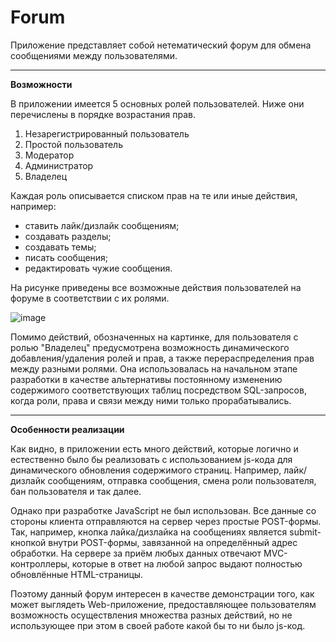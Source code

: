 # Forum
Приложение представляет собой нетематический форум для обмена сообщениями между пользователями.

_______

**Возможности**

В приложении имеется 5 основных ролей пользователей. Ниже они перечислены в порядке возрастания прав.

1) Незарегистрированный пользователь
2) Простой пользователь
3) Модератор
4) Администратор
5) Владелец

Каждая роль описывается списком прав на те или иные действия, например:

- ставить лайк/дизлайк сообщениям;
- создавать разделы;
- создавать темы;
- писать сообщения;
- редактировать чужие сообщения.

На рисунке приведены все возможные действия пользователей на форуме в соответствии с их ролями.

![image](https://github.com/pankoivan/Forum/assets/81259100/f3df5199-8b92-4a88-903b-f3e95a57597e)

Помимо действий, обозначенных на картинке, для пользователя с ролью "Владелец" предусмотрена возможность динамического добавления/удаления ролей и прав, а также перераспределения прав между разными ролями. Она использовалась на начальном этапе разработки в качестве альтернативы постоянному изменению содержимого соответствующих таблиц посредством SQL-запросов, когда роли, права и связи между ними только прорабатывались.

_______

**Особенности реализации**

Как видно, в приложении есть много действий, которые логично и естественно было бы реализовать с использованием js-кода для динамического обновления содержимого страниц. Например, лайк/дизлайк сообщениям, отправка сообщения, смена роли пользователя, бан пользователя и так далее.

Однако при разработке JavaScript не был использован. Все данные со стороны клиента отправляются на сервер через простые POST-формы. Так, например, кнопка лайка/дизлайка на сообщениях является submit-кнопкой внутри POST-формы, завязанной на определённый адрес обработки. На сервере за приём любых данных отвечают MVC-контроллеры, которые в ответ на любой запрос выдают полностью обновлённые HTML-страницы.

Поэтому данный форум интересен в качестве демонстрации того, как может выглядеть Web-приложение, предоставляющее пользователям возможность осуществления множества разных действий, но не использующее при этом в своей работе какой бы то ни было js-код.
